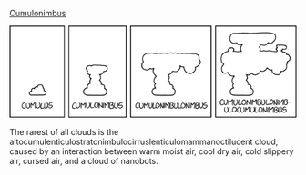 [Cumulonimbus](https://xkcd.com/2185)

![Cumulonimbus](./random_comic.png)

The rarest of all clouds is the altocumulenticulostratonimbulocirruslenticulomammanoctilucent cloud, caused by an interaction between warm moist air, cool dry air, cold slippery air, cursed air, and a cloud of nanobots.

